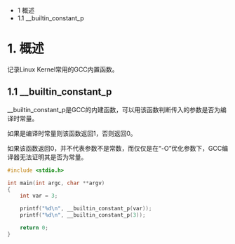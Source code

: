 - 1 概述
- 1.1 __builtin_constant_p

# 1. 概述

记录Linux Kernel常用的GCC内置函数。

## 1.1 __builtin_constant_p

\_\_builtin\_constant\_p是GCC的内建函数，可以用该函数判断传入的参数是否为编译时常量。

如果是编译时常量则该函数返回1，否则返回0。

如果该函数返回0，并不代表参数不是常数，而仅仅是在“-O”优化参数下，GCC编译器无法证明其是否为常量。

```c
#include <stdio.h>

int main(int argc, char **argv)
{
    int var = 3;

    printf("%d\n", __builtin_constant_p(var));
    printf("%d\n", __builtin_constant_p(3));

    return 0;
}
```

